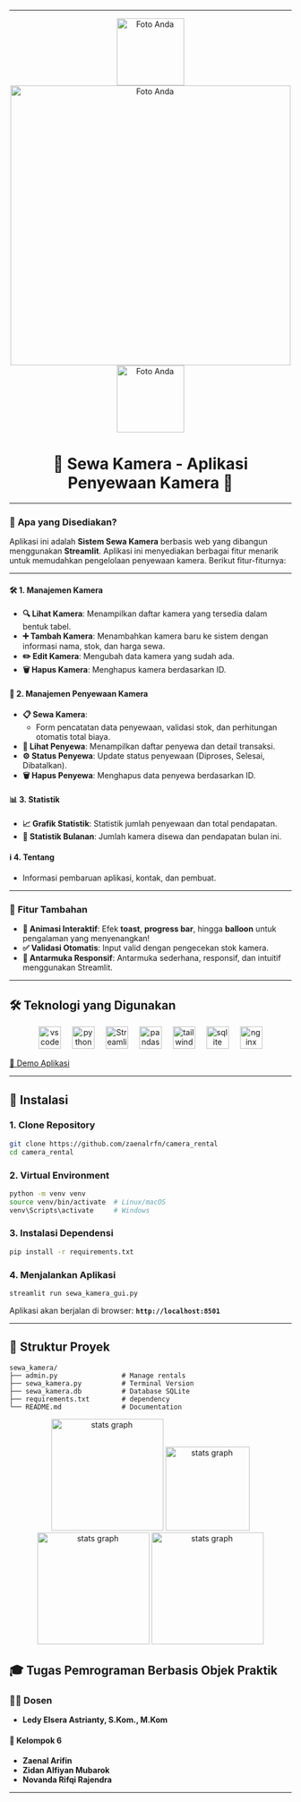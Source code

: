   

---

<p align="center">
    <img src="https://github.com/user-attachments/assets/ec28e005-94d6-4e56-9eca-1707c529894f" alt="Foto Anda" style="width: 120px; height: auto;">
    <img src="https://github.com/user-attachments/assets/bee51b14-4232-4e81-b171-686d33b1ea01" alt="Foto Anda" style="width: 500px; height: auto;">
    <img src="https://github.com/user-attachments/assets/06078620-fa57-470b-9eac-f957da614b75" alt="Foto Anda" style="width: 120px; height: auto;">
</p>


###
<div align="center">

# 📸 **Sewa Kamera** - Aplikasi Penyewaan Kamera 🎥

</div>

---

### 🌟 **Apa yang Disediakan?**
Aplikasi ini adalah **Sistem Sewa Kamera** berbasis web yang dibangun menggunakan **Streamlit**. Aplikasi ini menyediakan berbagai fitur menarik untuk memudahkan pengelolaan penyewaan kamera. Berikut fitur-fiturnya:

---

#### 🛠️ **1. Manajemen Kamera**
- **🔍 Lihat Kamera**: Menampilkan daftar kamera yang tersedia dalam bentuk tabel.
- **➕ Tambah Kamera**: Menambahkan kamera baru ke sistem dengan informasi nama, stok, dan harga sewa.
- **✏️ Edit Kamera**: Mengubah data kamera yang sudah ada.
- **🗑️ Hapus Kamera**: Menghapus kamera berdasarkan ID.

#### 🤝 **2. Manajemen Penyewaan Kamera**
- **📋 Sewa Kamera**: 
  - Form pencatatan data penyewaan, validasi stok, dan perhitungan otomatis total biaya.
- **📄 Lihat Penyewa**: Menampilkan daftar penyewa dan detail transaksi.
- **⚙️ Status Penyewa**: Update status penyewaan (Diproses, Selesai, Dibatalkan).
- **🗑️ Hapus Penyewa**: Menghapus data penyewa berdasarkan ID.

#### 📊 **3. Statistik**
- **📈 Grafik Statistik**: Statistik jumlah penyewaan dan total pendapatan.
- **📅 Statistik Bulanan**: Jumlah kamera disewa dan pendapatan bulan ini.

#### ℹ️ **4. Tentang**
- Informasi pembaruan aplikasi, kontak, dan pembuat.

---

### 🌟 **Fitur Tambahan**
- **🎉 Animasi Interaktif**: Efek **toast**, **progress bar**, hingga **balloon** untuk pengalaman yang menyenangkan!
- **✅ Validasi Otomatis**: Input valid dengan pengecekan stok kamera.
- **📱 Antarmuka Responsif**: Antarmuka sederhana, responsif, dan intuitif menggunakan Streamlit.

---

## 🛠️ **Teknologi yang Digunakan**

  <div align="center">
  <img src="https://cdn.jsdelivr.net/gh/devicons/devicon/icons/vscode/vscode-original.svg" height="40" alt="vscode logo"  />
  <img width="12" />
  <img src="https://cdn.jsdelivr.net/gh/devicons/devicon/icons/python/python-original.svg" height="40" alt="python logo"  />
  <img width="12" />
  <img src="https://cdn.jsdelivr.net/gh/devicons/devicon@latest/icons/streamlit/streamlit-original.svg" height="40" alt="Streamlit logo"  />
  <img width="12" />
  <img src="https://cdn.jsdelivr.net/gh/devicons/devicon@latest/icons/pandas/pandas-original-wordmark.svg" height="40" alt="pandas logo"  />
  <img width="12" />
  <img src="https://skillicons.dev/icons?i=tailwind" height="40" alt="tailwindcss logo"  />
  <img width="12" />
  <img src="https://skillicons.dev/icons?i=sqlite" height="40" alt="sqlite logo"  />
  <img width="12" />
  <img src="https://cdn.simpleicons.org/nginx/009639" height="40" alt="nginx logo"  />
</div>

[🔗 Demo Aplikasi](https://znz-rental-yogyakarta.streamlit.app/)

---

## 🚀 **Instalasi**

### 1. Clone Repository
```bash
git clone https://github.com/zaenalrfn/camera_rental
cd camera_rental
```

### 2. Virtual Environment
```bash
python -m venv venv
source venv/bin/activate  # Linux/macOS
venv\Scripts\activate     # Windows
```

### 3. Instalasi Dependensi
```bash
pip install -r requirements.txt
```

### 4. Menjalankan Aplikasi
```bash
streamlit run sewa_kamera_gui.py
```

Aplikasi akan berjalan di browser: **`http://localhost:8501`**

---

## 📂 **Struktur Proyek**
```
sewa_kamera/
├── admin.py                # Manage rentals
├── sewa_kamera.py          # Terminal Version
├── sewa_kamera.db          # Database SQLite
├── requirements.txt        # dependency 
└── README.md               # Documentation
```

<div align="center">
  <img src="https://i.giphy.com/media/v1.Y2lkPTc5MGI3NjExY2pra2pmbW13cGdsdW82andybTYwZ2FrNDN3MjBjOWlpbXJkYzV2OSZlcD12MV9pbnRlcm5hbF9naWZfYnlfaWQmY3Q9cw/Po8MIT5ohzx3a/giphy.gif" height="200" alt="stats graph"  />
  <img src="https://i.giphy.com/media/v1.Y2lkPTc5MGI3NjExc3YwczVpZmk1M2kzc3huczN5YXR1YXowaXA4Y2F6bGZmMzdxdW9vZyZlcD12MV9pbnRlcm5hbF9naWZfYnlfaWQmY3Q9cw/Vf3ZKdillTMOOaOho0/giphy.gif" height="150" alt="stats graph"  />
  <img src="https://i.giphy.com/media/v1.Y2lkPTc5MGI3NjExMGlsbG9reHV2azR1Z3dpdHVka3g2bHlhNWJpenFoaGZtYnpoZnc4YyZlcD12MV9pbnRlcm5hbF9naWZfYnlfaWQmY3Q9cw/O0ffU8oLcfiC73k1tP/giphy.gif" height="200" alt="stats graph"  />
    <img src="https://i.giphy.com/media/v1.Y2lkPTc5MGI3NjExY2pra2pmbW13cGdsdW82andybTYwZ2FrNDN3MjBjOWlpbXJkYzV2OSZlcD12MV9pbnRlcm5hbF9naWZfYnlfaWQmY3Q9cw/Po8MIT5ohzx3a/giphy.gif" height="200" alt="stats graph"  />

</div>

## 🎓 **Tugas Pemrograman Berbasis Objek Praktik**

### 👩‍🏫 Dosen
- **Ledy Elsera Astrianty, S.Kom., M.Kom**

#### 👥 Kelompok 6
- **Zaenal Arifin**  
- **Zidan Alfiyan Mubarok**  
- **Novanda Rifqi Rajendra**

--- 
